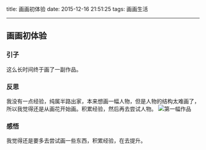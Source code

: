 title: 画画初体验
date: 2015-12-16 21:51:25
tags: 画画生活

---

## 画画初体验

### 引子

这么长时间终于画了一副作品。

### 反思

我没有一点经验，纯属半路出家，本来想画一幅人物，但是人物的结构太难画了，所以我觉得还是从画花开始画。积累经验，然后再去尝试人物。
![第一幅作品](/image/IMG_0269.JPG)

### 感悟

我觉得还是要多去尝试画一些东西，积累经验，在去提升。

